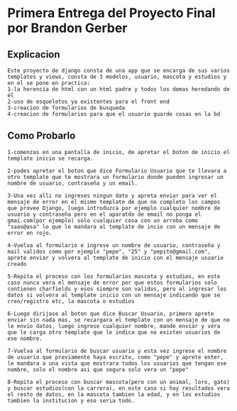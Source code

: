 # Primera Entrega del Proyecto Final por Brandon Gerber

## Explicacion
    Este proyecto de django consta de una app que se encarga de sus varios templates y views, consta de 3 modelos, usuario, mascota y estudios y en el se pone en practica:
    1-la herencia de html con un html padre y todos los demas heredando de él
    2-uso de esqueletos ya existentes para el front end
    3-creacion de formularios de busqueda
    4-creacion de formularios para que el usuario guarde cosas en la bd

## Como Probarlo
    1-comenzas en una pantalla de inicio, de apretar el boton de inicio el template inicio se recarga.

    2-podes apretar el boton que dice Formulario Usuario que te llevara a otro template que te mostrara un formulario donde pueden ingresar un nombre de usuario, contraseña y un email.

    3-Una vez alli no ingreses ningun dato y apreta enviar para ver el mensaje de error en el mismo template de que no completo los campos que provee Django, luego introduzca por ejemplo cualquier nombre de usuario y contraseña pero en el aparatdo de email no ponga el gmai.com(por ejemplo) solo cualquier cosa con un arroba como "saas@asa" lo que le mandara al template de incio con un mensaje de error en rojo.

    4-Vuelva al formulario e ingrese un nombre de usuario, contraseña y mail validos como por ejemplo "pepe", "25" y "pepito@gmail.com", aprete enviar y volvera al template de inicio con el mensaje usuario creado

    5-Repita el proceso con los formularios mascota y estudios, en este caso nunca vera el mensaje de error por que estos formularios solo contienen charfields y esos siempre son validos, pero al ingresar los datos si volvera al template inicio con un mensaje indicando que se creo/registro etc, la mascota o estudios

    6-Luego dirijase al boton que dice Buscar Usuario, primero aprete enviar sin nada mas, se recargara el template con un mensaje de que no le envio datos, luego ingrese cualquier nombre, mande enviar y vera que le carga otro template que le indica que no existen usuarios de ese nombre.

    7-Vuelva al formulario de buscar usuario y esta vez ingrese el nombre de usuario que previamente haya escrito, como "pepe" y aprete enter, le mandara a una vista que mostrara todos los usuarios que tengan ese nombre, solo el nombre asi que segura solo vera un "pepe"

    8-Repita el proceso con buscar mascota(pero con un animal, loro, gato) y buscar estudios(con la carrera), en este caso si hay resultados vera el resto de datos, en la mascota tambien la edad, y en los estudios tambien la institucion y eso seria todo.